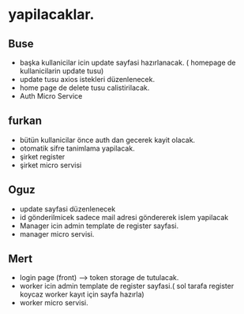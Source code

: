 # yapilacaklar.
## Buse
* başka kullanicilar icin update sayfasi hazırlanacak. ( homepage de kullanicilarin update tusu)
* update tusu axios istekleri düzenlenecek.
* home page de delete tusu calistirilacak.
* Auth Micro Service


## furkan
* bütün kullanicilar önce auth dan gecerek kayit olacak.
* otomatik sifre tanimlama yapilacak.
* şirket register
* şirket micro servisi

## Oguz
* update sayfasi düzenlenecek
* id gönderilmicek sadece mail adresi göndererek islem yapilacak
* Manager icin admin template de register sayfasi.
* manager micro servisi.

## Mert
* login page (front) --> token storage de tutulacak.
* worker icin admin template de register sayfasi.( sol tarafa register koycaz worker kayıt için sayfa hazırla)
* worker micro servisi.

